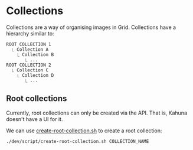 # Collections

Collections are a way of organising images in Grid. Collections have a hierarchy similar to:

```
ROOT COLLECTION 1
  ⎿ Collection A
    ⎿ Collection B
       ⎿ ...
ROOT COLLECTION 2
  ⎿ Collection C
    ⎿ Collection D
       ⎿ ...
```

## Root collections
Currently, root collections can only be created via the API. That is, Kahuna doesn't have a UI for it.

We can use [create-root-collection.sh](../../dev/script/create-root-collection.sh) to create a root collection:

```shell script
./dev/script/create-root-collection.sh COLLECTION_NAME
```
